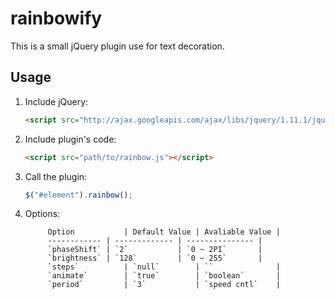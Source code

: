# rainbowify
This is a small jQuery plugin use for text decoration. 

## Usage

1. Include jQuery:

	```html
	<script src="http://ajax.googleapis.com/ajax/libs/jquery/1.11.1/jquery.min.js"></script>
	```
2. Include plugin's code:

	```html
	<script src="path/to/rainbow.js"></script>
	```

3. Call the plugin:

	```javascript
	$("#element").rainbow();
	```
4. Options:

			Option  		 | Default Value | Avaliable Value |
			------------ | ------------- | --------------- |
			`phaseShift` | `2`           | `0 ~ 2PI`       |
			`brightness` | `128`         | `0 ~ 255`       |
			`steps`			 | `null`        | ``              |
			`animate`		 | `true`        | `boolean`       |
			`period`		 | `3`           | `speed cntl`    |
